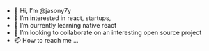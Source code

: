 - 👋 Hi, I’m @jasony7y
- 👀 I’m interested in react, startups, 
- 🌱 I’m currently learning native react
- 💞️ I’m looking to collaborate on an interesting open source project
- 📫 How to reach me ...

<!---
jasony7y/jasony7y is a ✨ special ✨ repository because its `README.md` (this file) appears on your GitHub profile.
You can click the Preview link to take a look at your changes.
--->
